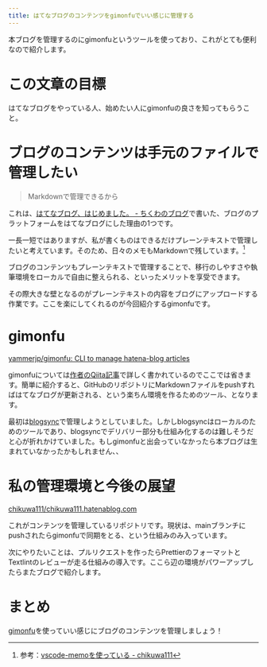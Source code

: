 ```yaml
---
title: はてなブログのコンテンツをgimonfuでいい感じに管理する
---
```


本ブログを管理するのにgimonfuというツールを使っており、これがとても便利なので紹介します。

# この文章の目標

はてなブログをやっている人、始めたい人にgimonfuの良さを知ってもらうこと。

# ブログのコンテンツは手元のファイルで管理したい

> Markdownで管理できるから

これは、[はてなブログ、はじめました。 - ちくわのブログ](https://chikuwa111.hatenablog.com/entry/hello-hatenablog)で書いた、ブログのプラットフォームをはてなブログにした理由の1つです。

一長一短ではありますが、私が書くものはできるだけプレーンテキストで管理したいと考えています。そのため、日々のメモもMarkdownで残しています。[^1]

ブログのコンテンツもプレーンテキストで管理することで、移行のしやすさや執筆環境をローカルで自由に整えられる、といったメリットを享受できます。

その際大きな壁となるのがプレーンテキストの内容をブログにアップロードする作業です。ここを楽にしてくれるのが今回紹介するgimonfuです。

# gimonfu

[yammerjp/gimonfu: CLI to manage hatena-blog articles](https://github.com/yammerjp/gimonfu)

gimonfuについては[作者のQiita記事](https://qiita.com/yammerjp/items/1a38857f6bafb20f065d)で詳しく書かれているのでここでは省きます。簡単に紹介すると、GitHubのリポジトリにMarkdownファイルをpushすればはてなブログが更新される、という楽ちん環境を作るためのツール、となります。

最初は[blogsync](https://github.com/x-motemen/blogsync)で管理しようとしていました。しかしblogsyncはローカルのためのツールであり、blogsyncでデリバリー部分も仕組み化するのは難しそうだと心が折れかけていました。もしgimonfuと出会っていなかったら本ブログは生まれていなかったかもしれません、、

# 私の管理環境と今後の展望

[chikuwa111/chikuwa111.hatenablog.com](https://github.com/chikuwa111/chikuwa111.hatenablog.com)

これがコンテンツを管理しているリポジトリです。現状は、mainブランチにpushされたらgimonfuで同期をとる、という仕組みのみ入っています。

次にやりたいことは、プルリクエストを作ったらPrettierのフォーマットとTextlintのレビューが走る仕組みの導入です。ここら辺の環境がパワーアップしたらまたブログで紹介します。

# まとめ

[gimonfu](https://github.com/yammerjp/gimonfu)を使っていい感じにブログのコンテンツを管理しましょう！


[^1]: 参考：[vscode-memoを使っている - chikuwa111](https://scrapbox.io/chikuwa111/vscode-memo%E3%82%92%E4%BD%BF%E3%81%A3%E3%81%A6%E3%81%84%E3%82%8B)
